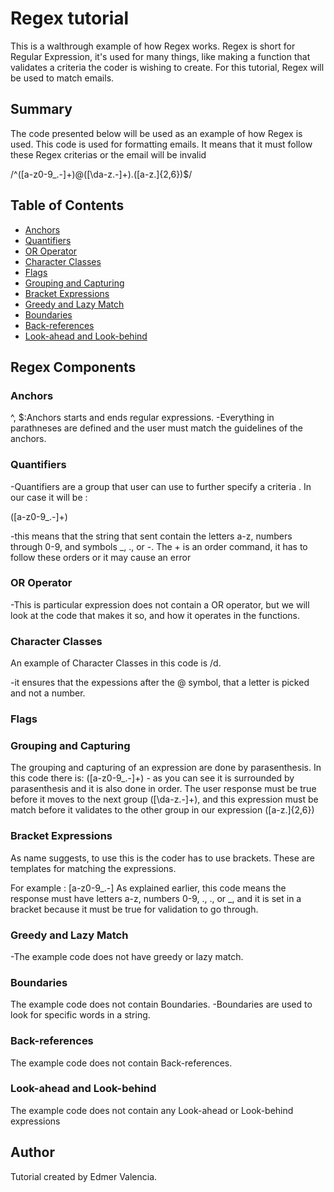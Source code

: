 # Regex tutorial

This is a walthrough example of how Regex works. Regex is short for Regular Expression, it's used for many things, like making a function that validates a criteria the coder is wishing to create. For this tutorial, Regex will be used to match emails. 
## Summary
The code presented below will be used as an example of how Regex is used. This code is used for formatting emails. It means that it must follow these Regex criterias or the email will be invalid

/^([a-z0-9_\.-]+)@([\da-z\.-]+)\.([a-z\.]{2,6})$/
## Table of Contents

- [Anchors](#anchors)
- [Quantifiers](#quantifiers)
- [OR Operator](#or-operator)
- [Character Classes](#character-classes)
- [Flags](#flags)
- [Grouping and Capturing](#grouping-and-capturing)
- [Bracket Expressions](#bracket-expressions)
- [Greedy and Lazy Match](#greedy-and-lazy-match)
- [Boundaries](#boundaries)
- [Back-references](#back-references)
- [Look-ahead and Look-behind](#look-ahead-and-look-behind)

## Regex Components

### Anchors
^, $:Anchors starts and ends regular expressions.
-Everything in parathneses are defined and the user must match the guidelines of the anchors. 
### Quantifiers
-Quantifiers are a group that user can use to  further specify a criteria . In our case it will be :

([a-z0-9_\.-]+)

-this means that the string that sent contain the letters a-z, numbers through 0-9, and symbols _, .,  or -. The + is an order command, it has to follow these orders or it may cause an error

### OR Operator
-This is particular expression does not contain a OR operator, but we will look at the code that makes it so, and how it operates in the functions.


### Character Classes
An example of Character Classes in this code is /d.

-it ensures that the expessions after the @ symbol, that a letter is picked and not a number.

### Flags

### Grouping and Capturing
The grouping  and capturing of an expression are done by parasenthesis.
In this code there is:
([a-z0-9_\.-]+) - as you can see it is surrounded by parasenthesis and it is also done in order. The user response must be true before it moves to the next group ([\da-z\.-]+), and this expression must be match before it validates to the other group in our expression ([a-z\.]{2,6}) 


### Bracket Expressions
As name suggests, to use this is the coder has to use brackets. These are templates for matching the expressions.

For example :
[a-z0-9_\.-]
As explained earlier, this code means the response must have letters a-z, numbers 0-9, ., ., or _, and it is set in a bracket because it must be true for validation to go through.
### Greedy and Lazy Match
-The example code does  not have greedy or lazy match.
### Boundaries
The example code does not contain Boundaries.
-Boundaries are used to look for specific words in a string.
### Back-references
The example code does not contain Back-references.
### Look-ahead and Look-behind
The example code does not contain any Look-ahead or Look-behind expressions

## Author
Tutorial created by Edmer Valencia.

